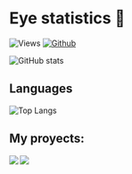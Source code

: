 # Eye statistics 👀

![Views](https://komarev.com/ghpvc/?username=TheBigEye&theme=vue)
[![Github](https://img.shields.io/github/followers/TheBigEye?label=Follow&style=social&theme=vue)](https://github.com/TheBigEye)

![GitHub stats](https://github-readme-stats.vercel.app/api?username=TheBigEye&count_private=true&show_icons=true&theme=vue)

## Languages
![Top Langs](https://github-readme-stats.vercel.app/api/top-langs/?username=TheBigEye&hide=Batchfile&theme=vue)


## My proyects:

<!--
[![Readme Card](https://github-readme-stats.vercel.app/api/pin/?username=TheBigEye&repo=Python-OS)](https://github.com/TheBigEye/Python-OS)
[![Readme Card 2](https://github-readme-stats.vercel.app/api/pin/?username=TheBigEye&repo=Vixen-chatbot)](https://github.com/TheBigEye/Vixen-chatbot)
-->
<div>
<a href="https://github.com/TheBigEye/Python-OS">
  <img  align="left" src="https://github-readme-stats.vercel.app/api/pin/?username=TheBigEye&repo=Python-OS" />
</a>
<a href="https://github.com/TheBigEye/Vixen-chatbot">
  <img align="center" src="https://github-readme-stats.vercel.app/api/pin/?username=TheBigEye&repo=Vixen-chatbot" />
</a>
</div>
